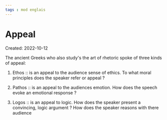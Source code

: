```yaml
---
tags : mod englais
---
```

# Appeal
Created: 2022-10-12 

The ancient Greeks who also study's the art of rhetoric spoke of three kinds of appeal: 

1. Ethos :: is an appeal to the audience sense of ethics. To what moral principles does the speaker refer or appeal ? 
<!--SR:!2022-10-19,1,230-->

2. Pathos :: is an appeal to the audiences emotion. How does the speech evoke an emotional response ?
<!--SR:!2022-10-19,1,230-->
 
3. Logos :: is an appeal to logic. How does the speaker present a convincing, logic argument ? How does the speaker reasons with there audience
<!--SR:!2022-10-19,1,230-->